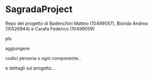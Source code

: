 # SagradaProject
Repo del progetto di Badenchini Matteo (10499057), Bionda Andrea (10526944) e Carafa Federico (10499059)



pls

aggiungere:

codici persona x ogni componente..

e dettagli sul progetto...
